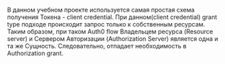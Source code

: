 В данном учебном проекте используется самая простая схема получения Токена - client credential.
При данном(client credential) grant type подходе происходит запрос только к собственным ресурсам.
Таким образом, при таком Auth0 flow Владельцем ресурса (Resource server) и Сервером Авторизации (Authorization Server) является одна и та же Сущность.
Следовательно, отпадает необходимость в Authorization grant.
